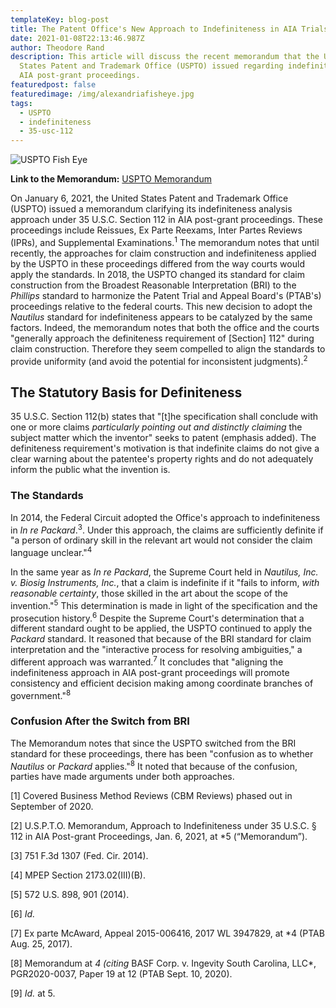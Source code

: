 ```yaml
---
templateKey: blog-post
title: The Patent Office's New Approach to Indefiniteness in AIA Trials
date: 2021-01-08T22:13:46.987Z
author: Theodore Rand
description: This article will discuss the recent memorandum that the United
  States Patent and Trademark Office (USPTO) issued regarding indefiniteness in
  AIA post-grant proceedings.
featuredpost: false
featuredimage: /img/alexandriafisheye.jpg
tags:
  - USPTO
  - indefiniteness
  - 35-usc-112
---
```

![USPTO Fish Eye](/img/alexandriafisheye.jpg)

**Link to the Memorandum:** [](https://www.uspto.gov/sites/default/files/documents/IndefinitenessMemo.pdf)[USPTO Memorandum](<https://www.uspto.gov/sites/default/files/documents/IndefinitenessMemo.pdf>)

On January 6, 2021, the United States Patent and Trademark Office (USPTO) issued a memorandum clarifying its indefiniteness analysis approach under 35 U.S.C. Section 112 in AIA post-grant proceedings. These proceedings include Reissues, Ex Parte Reexams, Inter Partes Reviews (IPRs), and Supplemental Examinations.<sup>1</sup> The memorandum notes that until recently, the approaches for claim construction and indefiniteness applied by the USPTO in these proceedings differed from the way courts would apply the standards. In 2018, the USPTO changed its standard for claim construction from the Broadest Reasonable Interpretation (BRI) to the *Phillips* standard to harmonize the Patent Trial and Appeal Board's (PTAB's) proceedings relative to the federal courts. This new decision to adopt the *Nautilus* standard for indefiniteness appears to be catalyzed by the same factors. Indeed, the memorandum notes that both the office and the courts "generally approach the definiteness requirement of \[Section] 112" during claim construction. Therefore they seem compelled to align the standards to provide uniformity (and avoid the potential for inconsistent judgments).<sup>2</sup>

## The Statutory Basis for Definiteness

35 U.S.C. Section 112(b) states that "\[t]he specification shall conclude with one or more claims *particularly pointing out and distinctly claiming* the subject matter which the inventor" seeks to patent (emphasis added). The definiteness requirement's motivation is that indefinite claims do not give a clear warning about the patentee's property rights and do not adequately inform the public what the invention is.

### The Standards

In 2014, the Federal Circuit adopted the Office's approach to indefiniteness in *In re Packard*.<sup>3</sup>. Under this approach, the claims are sufficiently definite if "a person of ordinary skill in the relevant art would not consider the claim language unclear."<sup>4</sup>

In the same year as *In re Packard*, the Supreme Court held in *Nautilus, Inc. v. Biosig Instruments, Inc.*, that a claim is indefinite if it "fails to inform, *with reasonable certainty*, those skilled in the art about the scope of the invention."<sup>5</sup> This determination is made in light of the specification and the prosecution history.<sup>6</sup> Despite the Supreme Court's determination that a different standard ought to be applied, the USPTO continued to apply the *Packard* standard. It reasoned that because of the BRI standard for claim interpretation and the "interactive process for resolving ambiguities," a different approach was warranted.<sup>7</sup> It concludes that "aligning the indefiniteness approach in AIA post-grant proceedings will promote consistency and efficient decision making among coordinate branches of government."<sup>8</sup>

### Confusion After the Switch from BRI

The Memorandum notes that since the USPTO switched from the BRI standard for these proceedings, there has been "confusion as to whether *Nautilus* or *Packard* applies."<sup>8</sup> It noted that because of the confusion, parties have made arguments under both approaches.

\[1] Covered Business Method Reviews (CBM Reviews) phased out in September of 2020.

\[2] U.S.P.T.O. Memorandum, Approach to Indefiniteness under 35 U.S.C. § 112 in AIA Post-grant Proceedings, Jan. 6, 2021, at *5 (“Memorandum”).

\[3] 751 F.3d 1307 (Fed. Cir. 2014).

\[4] MPEP Section 2173.02(III)(B).

\[5] 572 U.S. 898, 901 (2014).

\[6] *Id.* 

\[7] Ex parte McAward, Appeal 2015-006416, 2017 WL 3947829, at *4 (PTAB Aug. 25, 2017).

\[8] Memorandum at *4 (citing* BASF Corp. v. Ingevity South Carolina, LLC*, PGR2020-0037, Paper 19 at 12 (PTAB Sept. 10, 2020).

\[9] *Id.* at 5.